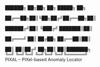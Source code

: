  
  ██████╗ ██╗██╗  ██╗ █████╗ ██╗<br/>     
  ██╔══██╗██║╚██╗██╔╝██╔══██╗██║<br/>     
  ██████╔╝██║ ╚███╔╝ ███████║██║<br/>     
  ██╔═══╝ ██║ ██╔██╗ ██╔══██║██║<br/>     
  ██║     ██║██╔╝ ██╗██║  ██║███████╗<br/> 
  ╚═╝     ╚═╝╚═╝  ╚═╝╚═╝  ╚═╝╚══════╝<br/>
   PIXAL – PIXel-based Anomaly Locator<br/>

